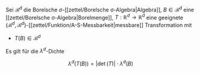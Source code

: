 Sei $\mathscr{B}^d$ die Borelsche $\sigma$-[[zettel/Borelsche σ-Algebra|Algebra]], $B \in \mathscr{B}^d$ eine [[zettel/Borelsche σ-Algebra|Borelmenge]], $T : \mathbb{R}^d \to \mathbb{R}^d$ eine geeignete $(\mathscr{B}^d, \mathscr{B}^d)$-[[zettel/Funktion/A-S-Messbarkeit|messbare]] Transformation mit
- $T(B) \in \mathscr{B}^d$

Es gilt für die $\lambda^d$-Dichte

$$
	\lambda^d(T(B)) = |\det(T)| \cdot \lambda^d(B)
$$